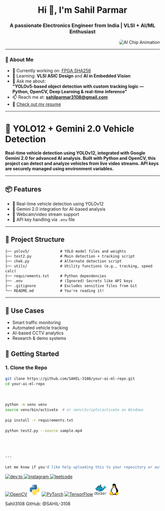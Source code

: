 

<h1 align="center">Hi 👋, I'm Sahil Parmar</h1>
<h3 align="center">A passionate Electronics Engineer from India | VLSI + AI/ML Enthusiast</h3>

<p align="right">
  <img 
    src="https://media.geeksforgeeks.org/wp-content/uploads/20250503230955888897/VIDEO-DETECTION-USING-OPENCV-.gif" 
    alt="AI Chip Animation" 
    width="300" 
    style="border-radius: 10px;" />
</p>

---
### 🧠 About Me

- 🔭 Currently working on: [FPGA SHA256 ](https://github.com/SAHIL-3108/Implementing-a-Compact-SHA-256-in-FPGA-RTL)
- 🌱 Learning: **VLSI ASIC Design** and **AI in Embedded Vision**
- 💬 Ask me about:  
  **"YOLOv5-based object detection with custom tracking logic — Python, OpenCV, Deep Learning & real-time inference"**
- 📫 Reach me at: **sahilparmar3108@gmail.com**
- 📄 [Check out my resume](https://drive.google.com/file/d/1Spijlm9TDoLupZo80_7b-Jkzc9nF8SLe/view?usp=drivesd)

---


# 🚗 YOLO12 + Gemini 2.0 Vehicle Detection

**Real-time vehicle detection using YOLOv12, integrated with Google Gemini 2.0 for advanced AI analysis. Built with Python and OpenCV, this project can detect and analyze vehicles from live video streams. API keys are securely managed using environment variables.**

---

## 📦 Features

- 🎯 Real-time vehicle detection using YOLOv12
- 🤖 Gemini 2.0 integration for AI-based analysis
- 🎥 Webcam/video stream support
- 🔐 API key handling via `.env` file

---

## 📁 Project Structure

```plaintext
├── yolov5/              # YOLO model files and weights
├── test2.py             # Main detection + tracking script
├── chek.py              # Alternate detection script
├── utils/               # Utility functions (e.g., tracking, speed calc)
├── requirements.txt     # Python dependencies
├── .env                 # (Ignored) Secrets like API keys
├── .gitignore           # Excludes sensitive files from Git
└── README.md            # You're reading it!
```

---

## 🧠 Use Cases

- Smart traffic monitoring
- Automated vehicle tracking
- AI-based CCTV analytics
- Research & demo systems

## 🚀 Getting Started

### 1. Clone the Repo

```bash
git clone https://github.com/SAHIL-3108/your-ai-ml-repo.git
cd your-ai-ml-repo



python -m venv venv
source venv/bin/activate  # or venv\Scripts\activate on Windows

pip install -r requirements.txt

python test2.py --source sample.mp4




---

Let me know if you'd like help uploading this to your repository or auto-generating your `.env` and `.gitignore` files.
```

<p align="left"> <a href="https://dev.to/sahil_parmar_31" target="_blank"> <img src="https://raw.githubusercontent.com/rahuldkjain/github-profile-readme-generator/master/src/images/icons/Social/devto.svg" alt="dev.to" height="30" width="40" /> </a> <a href="https://instagram.com/s_a_h_i_l_31" target="_blank"> <img src="https://raw.githubusercontent.com/rahuldkjain/github-profile-readme-generator/master/src/images/icons/Social/instagram.svg" alt="instagram" height="30" width="40" /> </a> <a href="https://leetcode.com/sahilparmar31" target="_blank"> <img src="https://raw.githubusercontent.com/rahuldkjain/github-profile-readme-generator/master/src/images/icons/Social/leet-code.svg" alt="leetcode" height="30" width="40" /> </a> </p>
<p align="left"> <a href="https://opencv.org/" target="_blank"><img src="https://www.vectorlogo.zone/logos/opencv/opencv-icon.svg" alt="OpenCV" width="40" height="40"/></a> <a href="https://www.python.org" target="_blank"><img src="https://raw.githubusercontent.com/devicons/devicon/master/icons/python/python-original.svg" alt="Python" width="40" height="40"/></a> <a href="https://pytorch.org/" target="_blank"><img src="https://www.vectorlogo.zone/logos/pytorch/pytorch-icon.svg" alt="PyTorch" width="40" height="40"/></a> <a href="https://www.tensorflow.org" target="_blank"><img src="https://www.vectorlogo.zone/logos/tensorflow/tensorflow-icon.svg" alt="TensorFlow" width="40" height="40"/></a> <a href="https://www.docker.com/" target="_blank"><img src="https://raw.githubusercontent.com/devicons/devicon/master/icons/docker/docker-original-wordmark.svg" alt="Docker" width="40" height="40"/></a> <a href="https://www.linux.org/" target="_blank"><img src="https://raw.githubusercontent.com/devicons/devicon/master/icons/linux/linux-original.svg" alt="Linux" width="40" height="40"/></a> </p>
Sahil3108
GitHub: @SAHIL-3108

